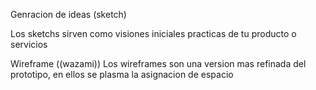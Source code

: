 Genracion de ideas (sketch)

Los sketchs sirven como visiones iniciales practicas de tu producto o servicios

Wireframe
((wazami))
Los wireframes son una version mas refinada del prototipo, en ellos se plasma la asignacion de espacio